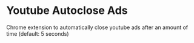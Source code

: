 # Youtube Autoclose Ads
Chrome extension to automatically close youtube ads after an amount of time (default: 5 seconds)
